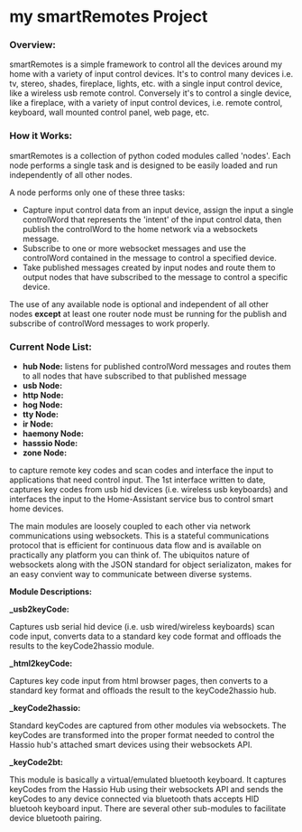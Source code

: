 # **my smartRemotes Project**

### **Overview:**

smartRemotes is a simple framework to control all the devices around my home with a variety of input control devices. It's to control many devices i.e. tv, stereo, shades, fireplace, lights, etc. with a single input control device, like a wireless usb remote control. Conversely it's to control a single device, like a fireplace, with a variety of input control devices, i.e. remote control, keyboard, wall mounted control panel, web page, etc.

### **How it Works:**

smartRemotes is a collection of python coded modules called 'nodes'. Each node performs a single task and is designed to be easily loaded and run independently of all other nodes.

A node performs only one of these three tasks:

 - Capture input control data from an input device, assign the input a single controlWord that represents the 'intent' of the input control data, then publish the controlWord to the home network via a websockets message.
 - Subscribe to one or more websocket messages and use the controlWord contained in the message to control a specified device.
 - Take published messages created by input nodes and route them to output nodes that have subscribed to the message to control a specific device.

The use of any available node is optional and independent of all other nodes **except** at least one router node must be running for the publish and subscribe of controlWord messages to work properly. 

### **Current Node List:**

- **hub Node:** listens for published controlWord messages and routes them to all nodes that have subscribed to that published message
- **usb Node:**
- **http Node:**
- **hog Node:**
- **tty Node:**
- **ir Node:**
- **haemony Node:**
- **hasssio Node:**
- **zone Node:**



to capture remote key codes and scan codes and interface the input to applications that need control input. The 1st interface written to date, captures key codes from usb hid devices (i.e. wireless usb keyboards) and interfaces the input to the Home-Assistant service bus to control smart home devices.

The main modules are loosely coupled to each other via network communications using websockets. This is a stateful communications protocol that is efficient for continuous data flow and is available on practically any platform you can think of. The ubiquitos nature of websockets along with the JSON standard for object serializaton, makes for an easy convient way to communicate between diverse systems.

<b>Module Descriptions:</b>
    
<b>_usb2keyCode:</b>

   Captures usb serial hid device (i.e. usb wired/wireless keyboards) scan code input, converts data to a standard key code format and offloads the results to the keyCode2hassio module. 
    
<b>_html2keyCode:</b>

Captures key code input from html browser pages, then converts to a standard key format and offloads the result to the keyCode2hassio hub.
    
<b>_keyCode2hassio:</b>

Standard keyCodes are captured from other modules via websockets. The keyCodes are transformed into the proper format needed to control the Hassio hub's attached smart devices using their websockets API.

<b>_keyCode2bt:</b>

This module is basically a virtual/emulated bluetooth keyboard. It captures keyCodes from the Hassio Hub using their websockets API and sends the keyCodes to any device connected via bluetooth thats accepts HID bluetooh keyboard input. There are several other sub-modules to facilitate device bluetooth pairing.
 
